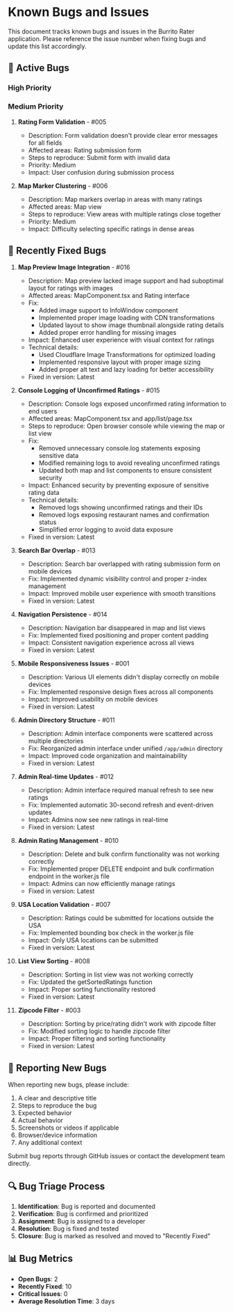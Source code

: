 # Known Bugs and Issues

This document tracks known bugs and issues in the Burrito Rater application. Please reference the issue number when fixing bugs and update this list accordingly.

## 🐛 Active Bugs

### High Priority

### Medium Priority

1. **Rating Form Validation** - #005
   - Description: Form validation doesn't provide clear error messages for all fields
   - Affected areas: Rating submission form
   - Steps to reproduce: Submit form with invalid data
   - Priority: Medium
   - Impact: User confusion during submission process

2. **Map Marker Clustering** - #006
   - Description: Map markers overlap in areas with many ratings
   - Affected areas: Map view
   - Steps to reproduce: View areas with multiple ratings close together
   - Priority: Medium
   - Impact: Difficulty selecting specific ratings in dense areas

## 🔄 Recently Fixed Bugs

1. **Map Preview Image Integration** - #016
   - Description: Map preview lacked image support and had suboptimal layout for ratings with images
   - Affected areas: MapComponent.tsx and Rating interface
   - Fix: 
     - Added image support to InfoWindow component
     - Implemented proper image loading with CDN transformations
     - Updated layout to show image thumbnail alongside rating details
     - Added proper error handling for missing images
   - Impact: Enhanced user experience with visual context for ratings
   - Technical details: 
     - Used Cloudflare Image Transformations for optimized loading
     - Implemented responsive layout with proper image sizing
     - Added proper alt text and lazy loading for better accessibility
   - Fixed in version: Latest

2. **Console Logging of Unconfirmed Ratings** - #015
   - Description: Console logs exposed unconfirmed rating information to end users
   - Affected areas: MapComponent.tsx and app/list/page.tsx
   - Steps to reproduce: Open browser console while viewing the map or list view
   - Fix: 
     - Removed unnecessary console.log statements exposing sensitive data
     - Modified remaining logs to avoid revealing unconfirmed ratings
     - Updated both map and list components to ensure consistent security
   - Impact: Enhanced security by preventing exposure of sensitive rating data
   - Technical details: 
     - Removed logs showing unconfirmed ratings and their IDs
     - Removed logs exposing restaurant names and confirmation status
     - Simplified error logging to avoid data exposure
   - Fixed in version: Latest

3. **Search Bar Overlap** - #013
   - Description: Search bar overlapped with rating submission form on mobile devices
   - Fix: Implemented dynamic visibility control and proper z-index management
   - Impact: Improved mobile user experience with smooth transitions
   - Fixed in version: Latest

4. **Navigation Persistence** - #014
   - Description: Navigation bar disappeared in map and list views
   - Fix: Implemented fixed positioning and proper content padding
   - Impact: Consistent navigation experience across all views
   - Fixed in version: Latest

5. **Mobile Responsiveness Issues** - #001
   - Description: Various UI elements didn't display correctly on mobile devices
   - Fix: Implemented responsive design fixes across all components
   - Impact: Improved usability on mobile devices
   - Fixed in version: Latest

6. **Admin Directory Structure** - #011
   - Description: Admin interface components were scattered across multiple directories
   - Fix: Reorganized admin interface under unified `/app/admin` directory
   - Impact: Improved code organization and maintainability
   - Fixed in version: Latest

7. **Admin Real-time Updates** - #012
   - Description: Admin interface required manual refresh to see new ratings
   - Fix: Implemented automatic 30-second refresh and event-driven updates
   - Impact: Admins now see new ratings in real-time
   - Fixed in version: Latest

8. **Admin Rating Management** - #010
   - Description: Delete and bulk confirm functionality was not working correctly
   - Fix: Implemented proper DELETE endpoint and bulk confirmation endpoint in the worker.js file
   - Impact: Admins can now efficiently manage ratings
   - Fixed in version: Latest

9. **USA Location Validation** - #007
   - Description: Ratings could be submitted for locations outside the USA
   - Fix: Implemented bounding box check in the worker.js file
   - Impact: Only USA locations can be submitted
   - Fixed in version: Latest

10. **List View Sorting** - #008
    - Description: Sorting in list view was not working correctly
    - Fix: Updated the getSortedRatings function
    - Impact: Proper sorting functionality restored
    - Fixed in version: Latest

11. **Zipcode Filter** - #003
    - Description: Sorting by price/rating didn't work with zipcode filter
    - Fix: Modified sorting logic to handle zipcode filter
    - Impact: Proper filtering and sorting functionality
    - Fixed in version: Latest

## 📝 Reporting New Bugs

When reporting new bugs, please include:

1. A clear and descriptive title
2. Steps to reproduce the bug
3. Expected behavior
4. Actual behavior
5. Screenshots or videos if applicable
6. Browser/device information
7. Any additional context

Submit bug reports through GitHub issues or contact the development team directly.

## 🔍 Bug Triage Process

1. **Identification**: Bug is reported and documented
2. **Verification**: Bug is confirmed and prioritized
3. **Assignment**: Bug is assigned to a developer
4. **Resolution**: Bug is fixed and tested
5. **Closure**: Bug is marked as resolved and moved to "Recently Fixed"

## 📊 Bug Metrics

- **Open Bugs**: 2
- **Recently Fixed**: 10
- **Critical Issues**: 0
- **Average Resolution Time**: 3 days 